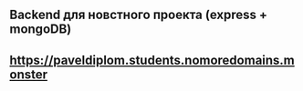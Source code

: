 ## Backend для новстного проекта (express + mongoDB)
## https://paveldiplom.students.nomoredomains.monster

